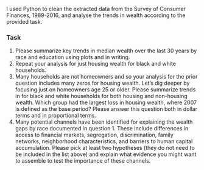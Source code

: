 I used Python to clean the extracted data from the Survey of Consumer Finances, 1989-2016, and analyse the trends in wealth according to the provided task.

### Task

1. Please summarize key trends in median wealth over the last 30 years by race and education using plots
and in writing.
2. Repeat your analysis for just housing wealth for black and white households.
3. Many households are not homeowners and so your analysis for the prior question includes many zeros
for housing wealth. Let’s dig deeper by focusing just on homeowners age 25 or older. Please summarize
trends in for black and white households for both housing and non-housing wealth. Which group had
the largest loss in housing wealth, where 2007 is defined as the base period? Please answer this question
both in dollar terms and in proportional terms.
4. Many potential channels have been identified for explaining the wealth gaps by race documented in
question 1. These include differences in access to financial markets, segregation, discrimination, family
networks, neighborhood characteristics, and barriers to human capital accumulation. Please pick at
least two hypotheses (they do not need to be included in the list above) and explain what evidence you
might want to assemble to test the importance of these channels.
